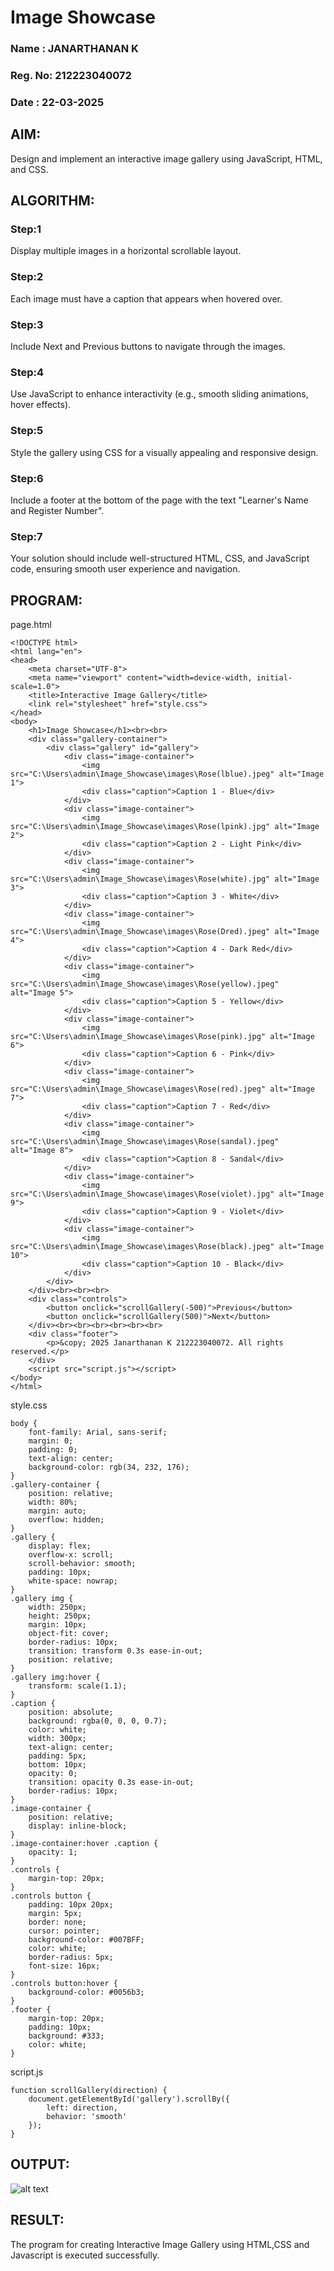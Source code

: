 # Image Showcase

### Name : JANARTHANAN K
### Reg. No: 212223040072
### Date : 22-03-2025

## AIM:

Design and implement an interactive image gallery using JavaScript, HTML, and CSS. 

## ALGORITHM:

### Step:1
Display multiple images in a horizontal scrollable layout.
### Step:2
Each image must have a caption that appears when hovered over.
### Step:3
Include Next and Previous buttons to navigate through the images.
### Step:4
Use JavaScript to enhance interactivity (e.g., smooth sliding animations, hover effects).
### Step:5
Style the gallery using CSS for a visually appealing and responsive design.
### Step:6
Include a footer at the bottom of the page with the text "Learner's Name and Register Number".
### Step:7
Your solution should include well-structured HTML, CSS, and JavaScript code, ensuring smooth user experience and navigation.


## PROGRAM:

page.html

```
<!DOCTYPE html>
<html lang="en">
<head>
    <meta charset="UTF-8">
    <meta name="viewport" content="width=device-width, initial-scale=1.0">
    <title>Interactive Image Gallery</title>
    <link rel="stylesheet" href="style.css">
</head>
<body>
    <h1>Image Showcase</h1><br><br>
    <div class="gallery-container">
        <div class="gallery" id="gallery">
            <div class="image-container">
                <img src="C:\Users\admin\Image_Showcase\images\Rose(lblue).jpeg" alt="Image 1">
                <div class="caption">Caption 1 - Blue</div>
            </div>
            <div class="image-container">
                <img src="C:\Users\admin\Image_Showcase\images\Rose(lpink).jpg" alt="Image 2">
                <div class="caption">Caption 2 - Light Pink</div>
            </div>
            <div class="image-container">
                <img src="C:\Users\admin\Image_Showcase\images\Rose(white).jpg" alt="Image 3">
                <div class="caption">Caption 3 - White</div>
            </div>
            <div class="image-container">
                <img src="C:\Users\admin\Image_Showcase\images\Rose(Dred).jpeg" alt="Image 4">
                <div class="caption">Caption 4 - Dark Red</div>
            </div>
            <div class="image-container">
                <img src="C:\Users\admin\Image_Showcase\images\Rose(yellow).jpeg" alt="Image 5">
                <div class="caption">Caption 5 - Yellow</div>
            </div>
            <div class="image-container">
                <img src="C:\Users\admin\Image_Showcase\images\Rose(pink).jpg" alt="Image 6">
                <div class="caption">Caption 6 - Pink</div>
            </div>
            <div class="image-container">
                <img src="C:\Users\admin\Image_Showcase\images\Rose(red).jpeg" alt="Image 7">
                <div class="caption">Caption 7 - Red</div>
            </div>
            <div class="image-container">
                <img src="C:\Users\admin\Image_Showcase\images\Rose(sandal).jpeg" alt="Image 8">
                <div class="caption">Caption 8 - Sandal</div>
            </div>
            <div class="image-container">
                <img src="C:\Users\admin\Image_Showcase\images\Rose(violet).jpg" alt="Image 9">
                <div class="caption">Caption 9 - Violet</div>
            </div>
            <div class="image-container">
                <img src="C:\Users\admin\Image_Showcase\images\Rose(black).jpeg" alt="Image 10">
                <div class="caption">Caption 10 - Black</div>
            </div>
        </div>
    </div><br><br><br>
    <div class="controls">
        <button onclick="scrollGallery(-500)">Previous</button>
        <button onclick="scrollGallery(500)">Next</button>
    </div><br><br><br><br><br><br>
    <div class="footer">
        <p>&copy; 2025 Janarthanan K 212223040072. All rights reserved.</p>
    </div>
    <script src="script.js"></script>
</body>
</html>
```

style.css
```
body {
    font-family: Arial, sans-serif;
    margin: 0;
    padding: 0;
    text-align: center;
    background-color: rgb(34, 232, 176);
}
.gallery-container {
    position: relative;
    width: 80%;
    margin: auto;
    overflow: hidden;
}
.gallery {
    display: flex;
    overflow-x: scroll;
    scroll-behavior: smooth;
    padding: 10px;
    white-space: nowrap;
}
.gallery img {
    width: 250px;
    height: 250px;
    margin: 10px;
    object-fit: cover;
    border-radius: 10px;
    transition: transform 0.3s ease-in-out;
    position: relative;
}
.gallery img:hover {
    transform: scale(1.1);
}
.caption {
    position: absolute;
    background: rgba(0, 0, 0, 0.7);
    color: white;
    width: 300px;
    text-align: center;
    padding: 5px;
    bottom: 10px;
    opacity: 0;
    transition: opacity 0.3s ease-in-out;
    border-radius: 10px;
}
.image-container {
    position: relative;
    display: inline-block;
}
.image-container:hover .caption {
    opacity: 1;
}
.controls {
    margin-top: 20px;
}
.controls button {
    padding: 10px 20px;
    margin: 5px;
    border: none;
    cursor: pointer;
    background-color: #007BFF;
    color: white;
    border-radius: 5px;
    font-size: 16px;
}
.controls button:hover {
    background-color: #0056b3;
}
.footer {
    margin-top: 20px;
    padding: 10px;
    background: #333;
    color: white;
}
```

script.js
```
function scrollGallery(direction) {
    document.getElementById('gallery').scrollBy({
        left: direction,
        behavior: 'smooth'
    });
}
```

## OUTPUT:

![alt text](<images/Screenshot (4).png>)

## RESULT:

The program for creating Interactive Image Gallery using HTML,CSS and Javascript is executed successfully.
